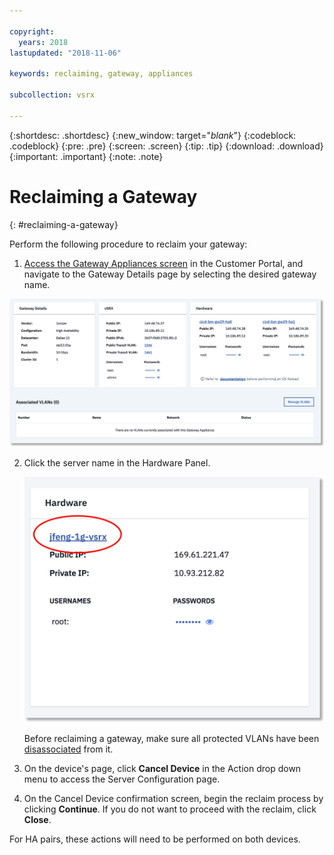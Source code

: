 ```yaml
---

copyright:
  years: 2018
lastupdated: "2018-11-06"

keywords: reclaiming, gateway, appliances

subcollection: vsrx

---
```


{:shortdesc: .shortdesc}
{:new_window: target="_blank_"}
{:codeblock: .codeblock}
{:pre: .pre}
{:screen: .screen}
{:tip: .tip}
{:download: .download}
{:important: .important}
{:note: .note}

# Reclaiming a Gateway
{: #reclaiming-a-gateway}

Perform the following procedure to reclaim your gateway:

1. [Access the Gateway Appliances screen](/docs/vsrx?topic=vsrx-viewing-all-your-gateway-appliances) in the Customer Portal, and navigate to the Gateway Details page by selecting the desired gateway name.

  <img src="images/gw-sa-details.png" alt="drawing" style="width: 700px;"/>

2. Click the server name in the Hardware Panel.

	![Hardware Server](images/os_hardware.png)

	Before reclaiming a gateway, make sure all protected VLANs have been [disassociated](/docs/vsrx?topic=vsrx-managing-ibm-vlans) from it.

3. On the device's page, click **Cancel Device** in the Action drop down menu to access the Server Configuration page.  

4. On the Cancel Device confirmation screen, begin the reclaim process by clicking **Continue**. If you do not want to proceed with the reclaim, click **Close**.

For HA pairs, these actions will need to be performed on both devices.
